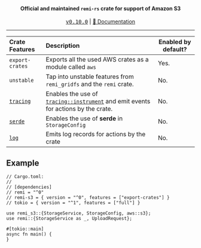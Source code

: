 <div align="center">
    <h4>Official and maintained <code>remi-rs</code> crate for support of Amazon S3</h4>
    <kbd><a href="https://github.com/Noelware/remi-rs/releases/0.9.0">v0.10.0</a></kbd> | <a href="https://docs.rs/remi-gridfs">📜 Documentation</a>
    <hr />
</div>

| Crate Features  | Description                                                                          | Enabled by default? |
| :-------------- | :----------------------------------------------------------------------------------- | ------------------- |
| `export-crates` | Exports all the used AWS crates as a module called `aws`                             | Yes.                |
| `unstable`      | Tap into unstable features from `remi_gridfs` and the `remi` crate.                  | No.                 |
| [`tracing`]     | Enables the use of [`tracing::instrument`] and emit events for actions by the crate. | No.                 |
| [`serde`]       | Enables the use of **serde** in `StorageConfig`                                      | No.                 |
| [`log`]         | Emits log records for actions by the crate                                           | No.                 |

## Example
```rust,no_run
// Cargo.toml:
//
// [dependencies]
// remi = "^0"
// remi-s3 = { version = "^0", features = ["export-crates"] }
// tokio = { version = "^1", features = ["full"] }

use remi_s3::{StorageService, StorageConfig, aws::s3};
use remi::{StorageService as _, UploadRequest};

#[tokio::main]
async fn main() {
}
```

[`tracing::instrument`]: https://docs.rs/tracing/*/tracing/attr.instrument.html
[`tracing`]: https://crates.io/crates/tracing
[`serde`]: https://serde.rs
[`log`]: https://crates.io/crates/log
